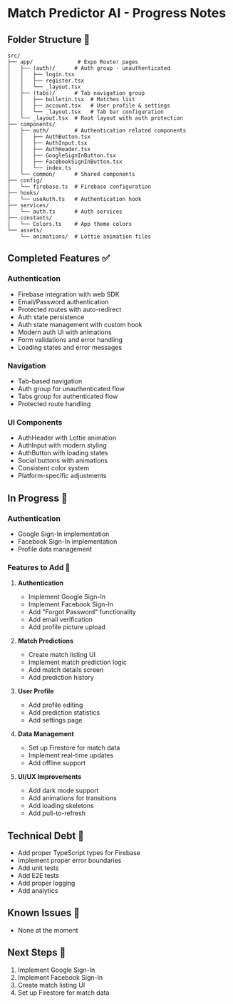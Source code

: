 # Match Predictor AI - Progress Notes

## Folder Structure 📁
```
src/
├── app/              # Expo Router pages
│   ├── (auth)/      # Auth group - unauthenticated
│   │   ├── login.tsx
│   │   ├── register.tsx
│   │   └── _layout.tsx
│   ├── (tabs)/      # Tab navigation group
│   │   ├── bulletin.tsx  # Matches list
│   │   ├── account.tsx   # User profile & settings
│   │   └── _layout.tsx   # Tab bar configuration
│   └── _layout.tsx  # Root layout with auth protection
├── components/
│   ├── auth/        # Authentication related components
│   │   ├── AuthButton.tsx
│   │   ├── AuthInput.tsx
│   │   ├── AuthHeader.tsx
│   │   ├── GoogleSignInButton.tsx
│   │   ├── FacebookSignInButton.tsx
│   │   └── index.ts
│   └── common/      # Shared components
├── config/
│   └── firebase.ts  # Firebase configuration
├── hooks/
│   └── useAuth.ts   # Authentication hook
├── services/
│   └── auth.ts      # Auth services
├── constants/
│   └── Colors.ts    # App theme colors
└── assets/
    └── animations/  # Lottie animation files
```

## Completed Features ✅

### Authentication
- Firebase integration with web SDK
- Email/Password authentication
- Protected routes with auto-redirect
- Auth state persistence
- Auth state management with custom hook
- Modern auth UI with animations
- Form validations and error handling
- Loading states and error messages

### Navigation
- Tab-based navigation
- Auth group for unauthenticated flow
- Tabs group for authenticated flow
- Protected route handling

### UI Components
- AuthHeader with Lottie animation
- AuthInput with modern styling
- AuthButton with loading states
- Social buttons with animations
- Consistent color system
- Platform-specific adjustments

## In Progress 🚧

### Authentication
- Google Sign-In implementation
- Facebook Sign-In implementation
- Profile data management

### Features to Add 🎯

1. **Authentication**
   - Implement Google Sign-In
   - Implement Facebook Sign-In
   - Add "Forgot Password" functionality
   - Add email verification
   - Add profile picture upload

2. **Match Predictions**
   - Create match listing UI
   - Implement match prediction logic
   - Add match details screen
   - Add prediction history

3. **User Profile**
   - Add profile editing
   - Add prediction statistics
   - Add settings page

4. **Data Management**
   - Set up Firestore for match data
   - Implement real-time updates
   - Add offline support

5. **UI/UX Improvements**
   - Add dark mode support
   - Add animations for transitions
   - Add loading skeletons
   - Add pull-to-refresh

## Technical Debt 🔧
- Add proper TypeScript types for Firebase
- Implement proper error boundaries
- Add unit tests
- Add E2E tests
- Add proper logging
- Add analytics

## Known Issues 🐛
- None at the moment

## Next Steps 👣
1. Implement Google Sign-In
2. Implement Facebook Sign-In
3. Create match listing UI
4. Set up Firestore for match data 